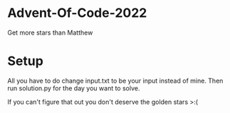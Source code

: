 # Advent-Of-Code-2022
Get more stars than Matthew

# Setup

All you have to do change input.txt to be your input instead of mine.
Then run solution.py for the day you want to solve.

If you can't figure that out you don't deserve the golden stars >:(
